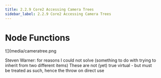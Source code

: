 ```yaml
---
title: 2.2.9 Core2 Accessing Camera Trees
sidebar_label: 2.2.9 Core2 Accessing Camera Trees
---
```

#

# Node Functions

![](media/cameratree.png


Steven Warner:
 for reasons I could not solve (something to do with trying to inherit from two different items)
 These are not (yet) true virtual - but must be treated as such, hence the throw on direct use

#

#
